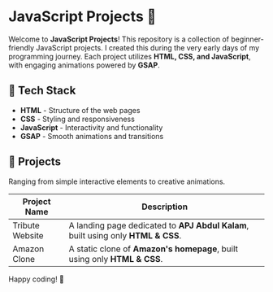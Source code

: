 <!-- @format -->

# JavaScript Projects 🚀

Welcome to **JavaScript Projects**! This repository is a collection of beginner-friendly JavaScript projects. I created this during the very early days of my programming journey. Each project utilizes **HTML, CSS, and JavaScript**, with engaging animations powered by **GSAP**.

## 📌 Tech Stack

- **HTML** - Structure of the web pages
- **CSS** - Styling and responsiveness
- **JavaScript** - Interactivity and functionality
- **GSAP** - Smooth animations and transitions

## 📁 Projects

Ranging from simple interactive elements to creative animations.

| Project Name    | Description                                                                       |
| --------------- | --------------------------------------------------------------------------------- |
| Tribute Website | A landing page dedicated to **APJ Abdul Kalam**, built using only **HTML & CSS**. |
| Amazon Clone    | A static clone of **Amazon's homepage**, built using only **HTML & CSS**.         |

Happy coding! 🚀
